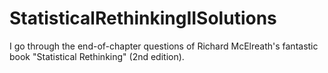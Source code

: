 # StatisticalRethinkingIISolutions
I go through the end-of-chapter questions of Richard McElreath's fantastic book "Statistical Rethinking" (2nd edition).
